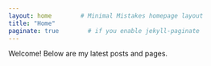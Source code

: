 ```yaml
---
layout: home        # Minimal Mistakes homepage layout
title: "Home"
paginate: true        # if you enable jekyll-paginate
---
```


Welcome! Below are my latest posts and pages.